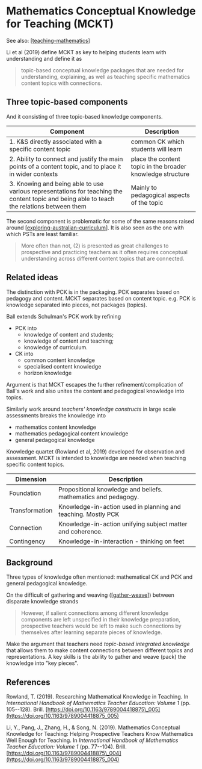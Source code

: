 # Mathematics Conceptual Knowledge for Teaching (MCKT)

See also: [[teaching-mathematics]]

Li et al (2019) define MCKT as key to helping students learn with understanding and define it as

> topic-based conceptual knowledge packages that are needed for understanding, explaining, as well as teaching specific mathematics content topics with connections.

## Three topic-based components

And it consisting of three topic-based knowledge components.

| Component | Description |
| --- | --- |
| 1. K&S directly associated with a specific content topic | common CK which students will learn |
| 2. Ability to connect and justify the main points of a content topic, and to place it in wider contexts | place the content topic in the broader knowledge structure | 
| 3. Knowing and being able to use various representations for teaching the content topic and being able to teach the relations between them | Mainly to pedagogical aspects of the topic |

The second component is problematic for some of the same reasons raised around [[exploring-australian-curriculum]]. It is also seen as the one with which PSTs are least familiar.

> More often than not, (2) is presented as great challenges to prospective and practicing teachers as it often requires conceptual understanding across different content topics that are connected.


## Related ideas

The distinction with PCK is in the packaging.  PCK separates based on pedagogy and content. MCKT separates based on content topic. e.g. PCK is knowledge separated into pieces, not packages (topics).

Ball extends Schulman's PCK work by refining

- PCK into 
  - knowledge of content and students;
  - knowledge of content and teaching;
  - knowledge of curriculum.
- CK into 
  - common content knowledge
  - specialised content knowledge
  - horizon knowledge
    
Argument is that MCKT escapes the further refinement/complication of Ball's work and also unites the content and pedagogical knowledge into topics.

Similarly work around _teachers' knowledge constructs_ in large scale assessments breaks the knowledge into

- mathematics content knowledge
- mathematics pedagogical content knowledge
- general pedagogical knowledge

Knowledge quartet  (Rowland et al, 2019) developed for observation and assessment. MCKT is intended to knowledge are needed when teaching specific content topics.

| Dimension |  Description |
| --- | --- |
| Foundation | Propositional knowledge and beliefs. mathematics and pedagogy. |
| Transformation | Knowledge-in-action used in planning and teaching. Mostly PCK|
| Connection | Knowledge-in-action unifying subject matter and coherence. |
| Contingency | Knowledge-in-interaction - thinking on feet|

## Background

Three types of knowledge often mentioned: mathematical CK and PCK and general pedagogical knowledge.

On the difficult of gathering and weaving ([[gather-weave]]) between disparate knowledge strands
> However, if salient connections among different knowledge components are left unspecified in their knowledge preparation, prospective teachers would be left to make such connections by themselves after learning separate pieces of knowledge.

Make the argument that teachers need _topic-based integrated knowledge_ that allows them to make content connections between different topics and representations. A key skills is the ability to gather and weave (pack) the knowledge into "key pieces".

## References

Rowland, T. (2019). Researching Mathematical Knowledge in Teaching. In *International Handbook of Mathematics Teacher Education: Volume 1* (pp. 105--128). Brill. [https://doi.org/10.1163/9789004418875\_005](https://doi.org/10.1163/9789004418875_005)

Li, Y., Pang, J., Zhang, H., & Song, N. (2019). Mathematics Conceptual Knowledge for Teaching: Helping Prospective Teachers Know Mathematics Well Enough for Teaching. In *International Handbook of Mathematics Teacher Education: Volume 1* (pp. 77--104). Brill. [https://doi.org/10.1163/9789004418875\_004](https://doi.org/10.1163/9789004418875_004)



[//begin]: # "Autogenerated link references for markdown compatibility"
[teaching-mathematics]: teaching-mathematics "Teaching Mathematics"
[exploring-australian-curriculum]: ../../Python/exploring-australian-curriculum "Exploring australian curriculum"
[gather-weave]: ../../CASA/gather-weave "Gather and weave"
[//end]: # "Autogenerated link references"